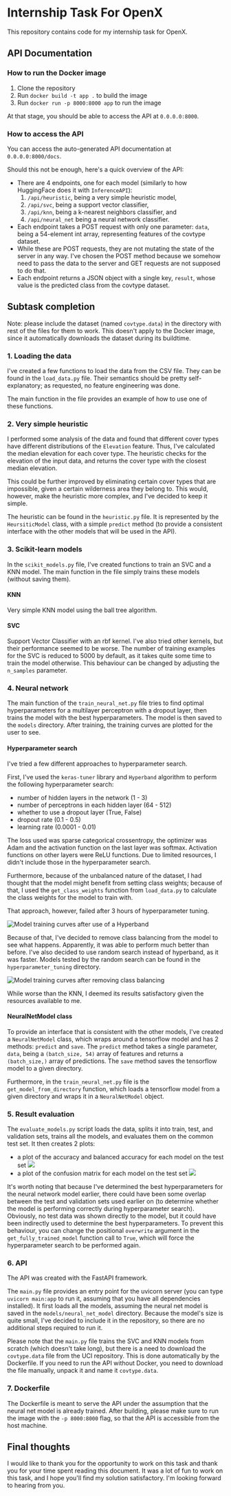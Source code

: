 # Internship Task For OpenX

This repository contains code for my internship task for OpenX. 

## API Documentation

### How to run the Docker image

1. Clone the repository
2. Run `docker build -t app .` to build the image
3. Run `docker run -p 8000:8000 app` to run the image 

At that stage, you should be able to access the API at `0.0.0.0:8000`.

### How to access the API

You can access the auto-generated API documentation at `0.0.0.0:8000/docs`.

Should this not be enough, here's a quick overview of the API:

* There are 4 endpoints, one for each model (similarly to how HuggingFace does it with `InferenceAPI`): 
    1. `/api/heuristic`, being a very simple heuristic model,
    2. `/api/svc`, being a support vector classifier,
    3. `/api/knn`, being a k-nearest neighbors classifier, and
    4. `/api/neural_net` being a neural network classifier.
* Each endpoint takes a POST request with only one parameter: `data`, being a 54-element int array, representing features of the covtype dataset.
* While these are POST requests, they are not mutating the state of the server in any way. I've chosen the POST method because we somehow need to pass the data to the server and GET requests are not supposed to do that.
* Each endpoint returns a JSON object with a single key, `result`, whose value is the predicted class from the covtype dataset.

## Subtask completion

Note: please include the dataset (named `covtype.data`) in the directory with rest of the files for them to work. This doesn't apply to the Docker image, since it automatically downloads the dataset during its buildtime. 

### 1. Loading the data

I've created a few functions to load the data from the CSV file. They can be found in the `load_data.py` file. Their semantics should be pretty self-explanatory; as requested, no feature engineering was done. 

The main function in the file provides an example of how to use one of these functions.

### 2. Very simple heuristic

I performed some analysis of the data and found that different cover types have different distributions of the `Elevation` feature. Thus, I've calculated the median elevation for each cover type. The heuristic checks for the elevation of the input data, and returns the cover type with the closest median elevation.

This could be further improved by eliminating certain cover types that are impossible, given a certain wilderness area they belong to. This would, however, make the heuristic more complex, and I've decided to keep it simple.

The heuristic can be found in the `heuristic.py` file. It is represented by the `HeursiticModel` class, with a simple `predict` method (to provide a consistent interface with the other models that will be used in the API).

### 3. Scikit-learn models

In the `scikit_models.py` file, I've created functions to train an SVC and a KNN model. The main function in the file simply trains these models (without saving them).

#### KNN

Very simple KNN model using the ball tree algorithm.

#### SVC

Support Vector Classifier with an rbf kernel. I've also tried other kernels, but their performance seemed to be worse. The number of training examples for the SVC is reduced to 5000 by default, as it takes quite some time to train the model otherwise. This behaviour can be changed by adjusting the `n_samples` parameter.

### 4. Neural network

The main function of the `train_neural_net.py` file tries to find optimal hyperparameters for a multilayer perceptron with a dropout layer, then trains the model with the best hyperparameters. The model is then saved to the `models` directory. After training, the training curves are plotted for the user to see.

#### Hyperparameter search

I've tried a few different approaches to hyperparameter search.

First, I've used the `keras-tuner` library and `Hyperband` algorithm to perform the following hyperparameter search:

* number of hidden layers in the network (1 - 3)
* number of perceptrons in each hidden layer (64 - 512)
* whether to use a dropout layer (True, False)
* dropout rate (0.1 - 0.5)
* learning rate (0.0001 - 0.01)

The loss used was sparse categorical crossentropy, the optimizer was Adam and the activation function on the last layer was softmax. Activation functions on other layers were ReLU functions. Due to limited resources, I didn't include those in the hyperparameter search.

Furthermore, because of the unbalanced nature of the dataset, I had thought that the model might benefit from setting class weights; because of that, I used the `get_class_weights` function from `load_data.py` to calculate the class weights for the model to train with.

That approach, however, failed after 3 hours of hyperparameter tuning.

![Model training curves after use of a Hyperband](plots/tuner_fail.png)

Because of that, I've decided to remove class balancing from the model to see what happens. Apparently, it was able to perform much better than before. I've also decided to use random search instead of hyperband, as it was faster. Models tested by the random search can be found in the `hyperparameter_tuning` directory.

![Model training curves after removing class balancing](plots/curves.png)

While worse than the KNN, I deemed its results satisfactory given the resources available to me.

#### NeuralNetModel class

To provide an interface that is consistent with the other models, I've created a `NeuralNetModel` class, which wraps around a tensorflow model and has 2 methods: `predict` and `save`. The `predict` method takes a single parameter, `data`, being a `(batch_size, 54)` array of features and returns a `(batch_size,)` array of predictions. The `save` method saves the tensorflow model to a given directory. 

Furthermore, in the `train_neural_net.py` file is the `get_model_from_directory` function, which loads a tensorflow model from a given directory and wraps it in a `NeuralNetModel` object.

### 5. Result evaluation

The `evaluate_models.py` script loads the data, splits it into train, test, and validation sets, trains all the models, and evaluates them on the common test set. It then creates 2 plots:

* a plot of the accuracy and balanced accuracy for each model on the test set
![](plots/test_accuracies.png)
* a plot of the confusion matrix for each model on the test set
![](plots/confusion_matrices.png)

It's worth noting that because I've determined the best hyperparameters for the neural network model earlier, there could have been some overlap between the test and validation sets used earlier on (to determine whether the model is performing correctly during hyperparameter search). Obviously, no test data was shown directly to the model, but it could have been indirectly used to determine the best hyperparameters. To prevent this behaviour, you can change the positional `overwrite` argument in the `get_fully_trained_model` function call to `True`, which will force the hyperparameter search to be performed again.

### 6. API

The API was created with the FastAPI framework.

The `main.py` file provides an entry point for the uvicorn server (you can type `uvicorn main:app` to run it, assuming that you have all dependencies installed). It first loads all the models, assuming the neural net model is saved in the `models/neural_net_model` directory. Because the model's size is quite small, I've decided to include it in the repository, so there are no additional steps required to run it. 

Please note that the `main.py` file trains the SVC and KNN models from scratch (which doesn't take long), but there is a need to download the `covtype.data` file from the UCI repository. This is done automatically by the Dockerfile. If you need to run the API without Docker, you need to download the file manually, unpack it and name it `covtype.data`.


### 7. Dockerfile

The Dockerfile is meant to serve the API under the assumption that the neural net model is already trained. After building, please make sure to run the image with the `-p 8000:8000` flag, so that the API is accessible from the host machine.


## Final thoughts

I would like to thank you for the opportunity to work on this task and thank you for your time spent reading this document. It was a lot of fun to work on this task, and I hope you'll find my solution satisfactory. I'm looking forward to hearing from you.
